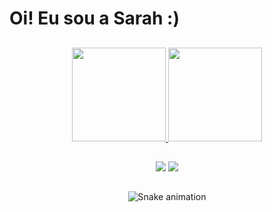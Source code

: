 <h1>Oi! Eu sou a Sarah :)</h1>

##

<div align="center">
  <a href="https://github.com/sarahcardoso1">
  <img height="150em" src="https://github-readme-stats.vercel.app/api?username=sarahcardoso1&show_icons=true&theme=onedark&hide_border=false&title_color=blue&include_all_commits=true&count_private=true"/>
  <img height="150em" src="https://github-readme-stats.vercel.app/api/top-langs/?username=sarahcardoso1&layout=compact&langs_count=7&theme=onedark&title_color=pink"/>
</div>


##

<div align="center"> 
  <a href=https://www.instagram.com/oc.sarinha/" target="_blank"><img src="https://img.shields.io/badge/Instagram-E4405F?style=for-the-badge&logo=instagram&logoColor=white"></a>
  <a href="https://www.linkedin.com/in/sarah-cardoso-0b05551a3/" target="_blank"><img src="https://img.shields.io/badge/-LinkedIn-%230077B5?style=for-the-badge&logo=linkedin&logoColor=white" target="_blank"></a> 


##

  ![Snake animation](https://github.com/thekauej/thekauej/blob/output/github-contribution-grid-snake.svg)

<!--
**thekauej/thekauej** is a ✨ _special_ ✨ repository because its `README.md` (this file) appears on your GitHub profile.

Here are some ideas to get you started:

- 🔭 I’m currently working on ...
- 🌱 I’m currently learning ...
- 👯 I’m looking to collaborate on ...
- 🤔 I’m looking for help with ...
- 💬 Ask me about ...
- 📫 How to reach me: ...
- 😄 Pronouns: ...
- ⚡ Fun fact: ...
-->
